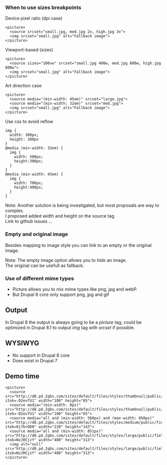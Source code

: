### When to use sizes breakpoints

Device pixel ratio (dpi case)

```
<picture>
  <source srcset="small.jpg, med.jpg 2x, high.jpg 3x">
  <img srcset="small.jpg" alt="Fallback image">
</picture>
```


Viewport-based (sizes)

```
<picture>
  <source sizes="100vw" srcset="small.jpg 400w, med.jpg 600w, high.jpg 800w">
  <img srcset="small.jpg" alt="Fallback image">
</picture>
```


Art direction case

```
<picture>
  <source media="(min-width: 45em)" srcset="large.jpg">
  <source media="(min-width: 32em)" srcset="med.jpg">
  <img srcset="small.jpg" alt="Fallback image">
</picture>
```


Use css to avoid reflow

```
img { 
  width: 300px;
  height: 300px
}
@media (min-width: 32em) {
  img {
    width: 500px;
    height:300px;
  }
}
@media (min-width: 45em) {
  img {
    width: 700px;
    height:400px;
  }
}
```

Note:
Another solution is being investigated, but most proposals are way to complex.  
I proposed added width and height on the source tag.  
Link to github issues ...


### Empty and original image

Besides mapping to image style you can link to an empty or the original image.

Note:
The empty image option allows you to *hide* an image.  
The original can be usefull as fallback.


### Use of different mime types

- Picture allows you to mix mime types like png, jpg and webP. <!-- .element: class="fragment" -->
- But Drupal 8 core only support png, jpg and gif <!-- .element: class="fragment" -->



## Output

In Drupal 8 the output is always going to be a *picture* tag, could be
optimized in Drupal 8.1 to output *img* tag with *srcset* if possible.


## WYSIWYG

- No support in Drupal 8 core <!-- .element: class="fragment" -->
- Does exist in Drupal 7 <!-- .element: class="fragment" -->



## Demo time

```
<picture>
  <source src="http://d8.pd.2qbs.com/sites/default/files/styles/thumbnail/public/field/image/14593543873_44867d3ec2_b.jpg?itok=-D2evfU1" width="100" height="65">
  <source media="(min-width: 0px)" src="http://d8.pd.2qbs.com/sites/default/files/styles/thumbnail/public/field/image/14593543873_44867d3ec2_b.jpg?itok=-D2evfU1" width="100" height="65">
  <source media="all and (min-width: 560px) and (max-width: 850px)" src="http://d8.pd.2qbs.com/sites/default/files/styles/medium/public/field/image/14593543873_44867d3ec2_b.jpg?itok=0j7brOD0" width="220" height="143">
  <source media="all and (min-width: 851px)" src="http://d8.pd.2qbs.com/sites/default/files/styles/large/public/field/image/14593543873_44867d3ec2_b.jpg?itok=NzJHCjzY" width="480" height="313">
  <img alt="null" src="http://d8.pd.2qbs.com/sites/default/files/styles/large/public/field/image/14593543873_44867d3ec2_b.jpg?itok=NzJHCjzY" width="480" height="313">
</picture>
```
